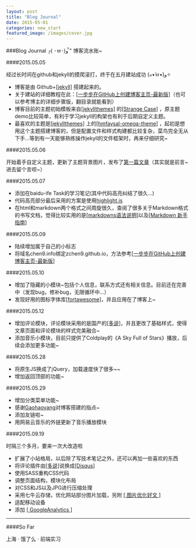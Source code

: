 ```yaml
---
layout: post
title: "Blog Journal"
date: 2015-05-01
categories: new_start
featured_image: /images/cover.jpg
---
```


###Blog Journal ╭( ･ㅂ･)و ̑̑" 博客流水账~

####2015.05.05 

经过长时间在github和jekyll的摸爬滚打，终于在五月建站成功 (๑•̀ㅂ•́)و✧

- 博客是由 Github+[[jekyll]](http://jekyll.bootcss.com/) 搭建起来的。
- 关于建站的详细教程在此：[[一步步在GitHub上创建博客主页-最新版]](http://www.pchou.info/web-build/2014/07/04/build-github-blog-page-08.html)（也可以参考博主的详细步骤版，翻目录就能看到）
- 博客目前的主题初始模板来自[[jekyllthemes]](http://jekyllthemes.org/) 的[[Strange Case]](https://github.com/thephuse/strange_case) ，原主题demo比较简单，有利于学习jekyll的构架也有利于后期自定义主题。
- 最喜欢的主题是[[jekyllthemes]](http://jekyllthemes.org/) 上的[[hmfaysal-omega-theme]](http://hmfaysal.github.io/hmfaysal-omega-theme/) ，起初是想用这个主题搭建博客的，但是配置文件和样式构建都比较复杂，菜鸟完全无从下手...等到有一天能够熟练操作jekyll的文件框架时，再来仔细研究~

####2015.05.06

开始着手自定义主题，更新了主题背景图片，发布了[第一篇文章](http://www.chen9.info/new_start/2015/05/01/nice-to-meet-U.html)（其实就是前言~ 进去留个言呗~）

####2015.05.07

- 添加在baidu-ife Task的学习笔记(其中代码高亮纠结了很久...)
- 代码高亮部分最后采用的方案是使用[highlight.js](https://highlightjs.org/)
- 在html和markdown两个格式之间周旋很久，查阅了很多关于Markdown格式的书写文档，觉得比较实用的是[[markdowns语法说明]](http://wowubuntu.com/markdown/)以及[[Markdown 新手指南]](http://www.jianshu.com/p/q81RER/)

####2015.05.09

- 陆续增加属于自己的小标志
- 将域名chen9.info绑定zchen9.github.io，方法参考[[一步步在GitHub上创建博客主页-最新版]](http://www.pchou.info/web-build/2014/07/04/build-github-blog-page-08.html)


####2015.05.10

- 增加了隐藏的小模块~包括个人信息，联系方式还有相关信息。目前还在完善中（发现bug，修补bug，无限循环中...）
- 发现好用的图标字体库[[fortawesome]](http://fortawesome.github.io/Font-Awesome/)，并且应用在了博客上~

####2015.05.12

- 增加评论模块，评论模块采用的是国产的[[多说]](http://duoshuo.com/)，并且更改了基础样式，使得文章页面和评论模块的样式完美融合~
- 添加音乐小模块，目前只提供了Coldplay的《A Sky Full of Stars》播放，后续会添加更多功能~

####2015.05.28

- 将原生JS换成了jQuery，加载速度快了很多~~
- 增加返回顶部的功能~

####2015.05.29

- 增加分类菜单功能~
- 感谢[Gaohaoyang](https://github.com/Gaohaoyang)对博客搭建的指点~
- 添加友链啦~
- 用网易云音乐的外链更新了音乐播放模块

####2015.09.19

时隔三个多月，要来一次大改造啦

- 扩展了小站格局，以后除了写技术笔记之外，还可以再加一些喜欢的东西
- 将评论插件由[[多说]](http://duoshuo.com/)说换成[[Disqus]](https://disqus.com/)
- 使用SASS重构CSS代码
- 调整页面结构，模块化布局
- 对CSS和JS以及JPG进行压缩处理
- 采用七牛云存储，优化网站部分图片加载，另附 [[ 图片优化好文 ]](http://www.cnblogs.com/wizcabbit/p/web-image-optimization.html)
- 适配移动设备
- 添加 [[ GoogleAnalytics ]](https://www.google.com/analytics/)

 
---

 
####So Far

上海 · 饿了么 · 前端实习
